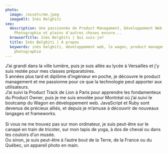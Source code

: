 ```yaml
---
photo:
  image: /assets/me.jpeg
  imageAlt: Inès Belghiti
seo:
  description: Une passionnée de Product Managament, Développement Web,
    Photographie et pleins d'autres choses encore...
  browserTitle: Inès Belghiti | Qui suis-je?
  title: Inès Belghiti | À propos
  keywords: inès belghiti, développement web, le wagon, product management, tech,
    photographie
---
```

J’ai grandi dans la ville lumière, puis je suis allée au lycée à Versailles et j’y suis restée pour mes classes préparatoires.\
5 années plus tard et diplôme d’ingénieur en poche, je découvre le product management et me passionne pour ce que la technologie peut apporter aux utilisateurs.\
J’ai suivi la Product Track de Lion à Paris pour apprendre les fondamenteux du Product Owner, puis je me suis envolée pour Montréal où j’ai suivi le bootcamp du Wagon en développement web. JavaScript et Ruby sont devenus de précieux alliés, et depuis je m’amuse à découvrir de nouveaux langages et frameworks.\
\
Si vous ne me trouvez pas sur mon ordinateur, je suis peut-être sur le canapé en train de tricoter, sur mon tapis de yoga, à dos de cheval ou dans les couloirs d’un musée.\
Ou sinon, je suis peut-être à l’autre bout de la Terre, de la France ou du Québec, un appareil photo en main.